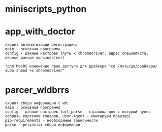# miniscripts_python

app_with_doctor 
==========
	скрипт автоматизации регистрации:
	main - основная программа
	config - данные настроек (путь к chromedriver, адрес специалиста, личные данные пользователя)
	
	*для MacOS изменение прав доступа для драйвера "cd /путь/до/драйвера/ sudo chmod +x chromedriver"

parcer_wldbrrs
==========
	скрипт сбора информации c wb:
	main - основная программа
	config - данные настроек (url_parse - страница для с которой нужно собрать карточки товаров, User-Agent - имитируем браузер)
	pip-requirements - необходимые зависимости
	parse - результат сбора информации 
